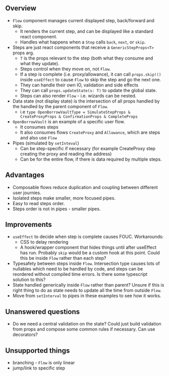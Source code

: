 Overview
---

- `Flow` component manages current displayed step, back/forward and skip.
  - It renders the current step, and can be displayed like a standard react component.
  - Handles what happens when a `Step` calls `back`, `next`, or `skip`.
- Steps are just react components that receive a `GenericStepProps<T>` props arg.
  - `T` is the props relevant to the step (both what they consume and what they update).
  - Steps control when they move on, not `Flow`.
  - If a step is complete (i.e. proxy/allowance), it can call `props.skip!()` inside `useEffect` to cause `Flow` to skip the step and go the next one.
  - They can handle their own IO, validation and side effects
  - They can call `props.updateState(s: T)` to update the global state.
  - Steps can also render `Flow` - i.e. wizards can be nested.
- Data state (not display state) is the intersection of all props handled by the handled by the parent component of `Flow`.
  - i.e `type OpenBorrowVaultType = SimulateStepProps & CreateProxyProps & ConfirmationProps & CompleteProps`
- `OpenBorrowVault` is an example of a specific user flow.
  - It consumes steps
  - It also consumes flows `CreateProxy` and `Allowance`, which are steps and also use `Flow`
- Pipes (simulated by `setInteval`)
  - Can be step-specific if necessary (for example CreateProxy step creating the proxy and reading the address)
  - Can be for the entire flow, if there is data required by multiple steps.

Advantages
---

- Composable flows reduce duplication and coupling between different user journies.
- Isolated steps make smaller, more focused pipes.
- Easy to read steps order.
- Steps order is not in pipes - smaller pipes.

Improvements
---

- `useEffect` to decide when step is complete causes FOUC.  Workarounds:
  - CSS to delay rendering
  - A hook/wrapper component that hides things until after useEffect has run.  Probably `skip` would be a custom hook at this point.  Could this be inside `Flow` rather than each step?
- Typesafety between steps inside `Flow`.  Intersection type causes lots of nullables which need to be handled by code, and steps can be reordered without compiled time errors.  Is there some typescript solution to this?
- State handled generically inside `Flow` rather than parent?  Unsure if this is right thing to do as state needs to update all the time from outside `Flow`.
- Move from `setInterval` to pipes in these examples to see how it works.

Unanswered questions
---
- Do we need a central validation on the state?  Could just build validation from props and compose some common rules if necessary. Can use decorators?

Unsupported things
---
- branching - `Flow` is only linear
- jump/link to specific step